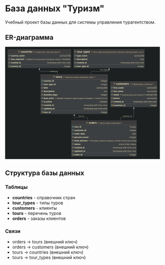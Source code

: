 # База данных "Туризм"

Учебный проект базы данных для системы управления турагентством.

## ER-диаграмма

![ER-диаграмма базы данных Туризм](tourism_er_diagram.png)

## Структура базы данных

### Таблицы
- **countries** - справочник стран
- **tour_types** - типы туров
- **customers** - клиенты
- **tours** - перечень туров
- **orders** - заказы клиентов

### Связи
- orders → tours (внешний ключ)
- orders → customers (внешний ключ) 
- tours → countries (внешний ключ)
- tours → tour_types (внешний ключ)

